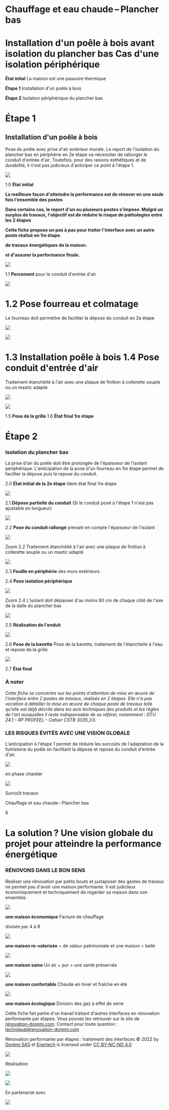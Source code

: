 # Chauffage et eau chaude – Plancher bas

# Installation d'un poêle à bois avant isolation du plancher bas Cas d'une isolation périphérique

**État inital** La maison est une passoire thermique

**Étape 1** Installation d'un poêle à bois

**Étape 2** Isolation périphérique du plancher bas

# **Étape 1**

## **Installation d'un poêle à bois**

Pose du poêle avec prise d'air extérieur murale. Le report de l'isolation du plancher bas en périphérie en 2e étape va nécessiter de rallonger le conduit d'entrée d'air. Toutefois, pour des raisons esthétiques et de durabilité, il n'est pas judicieux d'anticiper ce point à l'étape 1.

![](<images/Interface Poêle à bois - Isolation périphérique/_page_0_Picture_9.jpeg>)

1.0 **État initial**

**La meilleure façon d'atteindre la performance est de rénover en une seule fois l'ensemble des postes** 

**Dans certains cas, le report d'un ou plusieurs postes s'impose. Malgré un surplus de travaux, l'objectif est de réduire le risque de pathologies entre les 2 étapes** 

**Cette fiche propose un pas à pas pour traiter l'interface avec un autre poste réalisé en 1re étape.**

**de travaux énergétiques de la maison.**

**et d'assurer la performance finale.**

![](<images/Interface Poêle à bois - Isolation périphérique/_page_0_Picture_11.jpeg>)

1.1 **Percement** pour le conduit d'entrée d'air

![](<images/Interface Poêle à bois - Isolation périphérique/_page_0_Picture_13.jpeg>)

# 1.2 **Pose fourreau et colmatage**

Le fourreau doit permettre de faciliter la dépose du conduit en 2e étape

![](<images/Interface Poêle à bois - Isolation périphérique/_page_1_Picture_0.jpeg>)

![](<images/Interface Poêle à bois - Isolation périphérique/_page_1_Picture_2.jpeg>)

# 1.3 **Installation poêle à bois** 1.4 **Pose conduit d'entrée d'air**

Traitement étanchéité à l'air avec une plaque de finition à collerette souple ou un mastic adapté

![](<images/Interface Poêle à bois - Isolation périphérique/_page_1_Picture_5.jpeg>)

![](<images/Interface Poêle à bois - Isolation périphérique/_page_1_Picture_7.jpeg>)

1.5 **Pose de la grille** 1.6 **État final 1re étape** 

# **Étape 2**

### **Isolation du plancher bas**

La prise d'air du poêle doit être prolongée de l'épaisseur de l'isolant périphérique. L'anticipation de la pose d'un fourreau en 1re étape permet de faciliter la dépose puis la repose du conduit.

2.0 **État initial de la 2e étape** Idem état final 1re étape

![](<images/Interface Poêle à bois - Isolation périphérique/_page_1_Picture_13.jpeg>)

2.1 **Dépose partielle du conduit** (Si le conduit posé à l'étape 1 n'est pas ajustable en longueur)

![](<images/Interface Poêle à bois - Isolation périphérique/_page_1_Picture_15.jpeg>)

2.2 **Pose du conduit rallongé** prenant en compte l'épaisseur de l'isolant

![](<images/Interface Poêle à bois - Isolation périphérique/_page_1_Picture_17.jpeg>)

Zoom 2.2 Traitement étanchéité à l'air avec une plaque de finition à collerette souple ou un mastic adapté

![](<images/Interface Poêle à bois - Isolation périphérique/_page_2_Picture_0.jpeg>)

2.3 **Fouille en périphérie** des murs extérieurs

2.4 **Pose isolation périphérique** 

![](<images/Interface Poêle à bois - Isolation périphérique/_page_2_Picture_3.jpeg>)

Zoom 2.4 L'isolant doit dépasser d'au moins 60 cm de chaque côté de l'axe de la dalle du plancher bas

![](<images/Interface Poêle à bois - Isolation périphérique/_page_2_Picture_5.jpeg>)

2.5 **Réalisation de l'enduit**

![](<images/Interface Poêle à bois - Isolation périphérique/_page_2_Picture_7.jpeg>)

2.6 **Pose de la bavette** Pose de la bavette, traitement de l'étanchéité à l'eau et repose de la grille

![](<images/Interface Poêle à bois - Isolation périphérique/_page_2_Picture_9.jpeg>)

2.7 **État final** 

### **À noter**

*Cette fiche se concentre sur les points d'attention de mise en œuvre de l'interface entre 2 postes de travaux, réalisés en 2 étapes. Elle n'a pas vocation à détailler la mise en œuvre de chaque poste de travaux telle qu'elle est déjà décrite dans les avis techniques des produits et les règles de l'art auxquelles il reste indispensable de se référer, notamment : DTU 24.1 - RP PROFEEL - Cahier CSTB 3035_V3.*

### LES RISQUES ÉVITÉS AVEC UNE VISION GLOBALE

L'anticipation à l'étape 1 permet de réduire les surcoûts de l'adaptation de la fumisterie du poêle en facilitant la dépose et repose du conduit d'entrée d'air.

![](<images/Interface Poêle à bois - Isolation périphérique/_page_2_Picture_15.jpeg>)

en phase chantier

![](<images/Interface Poêle à bois - Isolation périphérique/_page_2_Picture_16.jpeg>)

Surcoût travaux

Chauffage et eau chaude – Plancher bas

6

# La solution ? Une vision globale du projet pour atteindre la performance énergétique

### RÉNOVONS DANS LE BON SENS

Réaliser une rénovation par petits bouts et juxtaposer des gestes de travaux ne permet pas d'avoir une maison performante. Il est judicieux économiquement et techniquement de regarder sa maison dans son ensemble.

![](<images/Interface Poêle à bois - Isolation périphérique/_page_3_Picture_3.jpeg>)

**une maison économique** Facture de chauffage

divisée par 4 à 8

![](<images/Interface Poêle à bois - Isolation périphérique/_page_3_Picture_5.jpeg>)

**une maison re-valorisée** + de valeur patrimoniale et une maison + belle

![](<images/Interface Poêle à bois - Isolation périphérique/_page_3_Picture_7.jpeg>)

**une maison saine** Un air + pur = une santé préservée

![](<images/Interface Poêle à bois - Isolation périphérique/_page_3_Picture_9.jpeg>)

**une maison confortable** Chaude en hiver et fraîche en été

![](<images/Interface Poêle à bois - Isolation périphérique/_page_3_Picture_11.jpeg>)

**une maison écologique** Division des gaz à effet de serre

Cette fiche fait partie d'un travail traitant d'autres interfaces en rénovation performante par étapes. Vous pouvez les retrouver sur le site de [rénovation-doremi.com](https://www.renovation-doremi.com/fr/). Contact pour toute question : [technique@renovation-doremi.com](mailto:technique%40renovation-doremi.com?subject=)

Rénovation performante par étapes : traitement des interfaces © 2022 by [Dorémi SAS](https://www.renovation-doremi.com/fr/) et [Enertech](https://www.enertech.fr/) is licensed under [CC BY-NC-ND 4.0](https://creativecommons.org/licenses/by-nc-nd/4.0/?ref=chooser-v1)

![](<images/Interface Poêle à bois - Isolation périphérique/_page_3_Picture_15.jpeg>)

Réalisation

![](<images/Interface Poêle à bois - Isolation périphérique/_page_3_Picture_17.jpeg>)

![](<images/Interface Poêle à bois - Isolation périphérique/_page_3_Picture_18.jpeg>)

En partenariat avec

![](<images/Interface Poêle à bois - Isolation périphérique/_page_3_Picture_20.jpeg>)